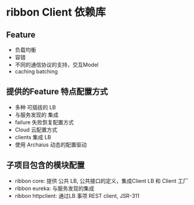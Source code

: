 # ribbon Client 依赖库

## Feature

- 负载均衡
- 容错
- 不同的通信协议的支持，交互Model
- caching batching

## 提供的Feature 特点配置方式
- 多种 可插拔的 LB
- 与服务发现的 集成
- failure 失败恢复配置方式
- Cloud 云配置方式
- clients 集成 LB
- 使用 Archaius 动态的配置驱动

## 子项目包含的模块配置
- ribbon core: 提供 公共 LB, 公共接口的定义，集成Client LB 和 Client 工厂
- ribbon eureka: 与服务发现的集成
- ribbon httpclient: 通过LB 事项 REST client, JSR-311
